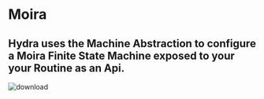 # Moira
## Hydra uses the Machine Abstraction to configure a Moira Finite State Machine exposed to your your Routine as an Api.

![download](https://user-images.githubusercontent.com/107733608/174984742-9acd1b8b-ca3f-44dd-9186-0c2fa71827d4.jpg)

 
